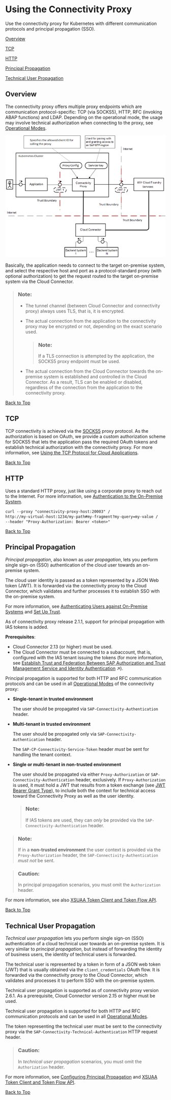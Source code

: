 <!-- loiof3c1ef45db77489c8d039acc9530358f -->

# Using the Connectivity Proxy

Use the connectivity proxy for Kubernetes with different communication protocols and principal propagation \(SSO\).

[Overview](using-the-connectivity-proxy-f3c1ef4.md#loiof3c1ef45db77489c8d039acc9530358f__overview)

[TCP](using-the-connectivity-proxy-f3c1ef4.md#loiof3c1ef45db77489c8d039acc9530358f__tcp)

[HTTP](using-the-connectivity-proxy-f3c1ef4.md#loiof3c1ef45db77489c8d039acc9530358f__http)

[Principal Propagation](using-the-connectivity-proxy-f3c1ef4.md#loiof3c1ef45db77489c8d039acc9530358f__pp)

[Technical User Propagation](using-the-connectivity-proxy-f3c1ef4.md#loiof3c1ef45db77489c8d039acc9530358f__technical)



<a name="loiof3c1ef45db77489c8d039acc9530358f__overview"/>

## Overview

The connectivity proxy offers multiple proxy endpoints which are communication protocol-specific: TCP \(via SOCKS5\), HTTP, RFC \(invoking ABAP functions\) and LDAP. Depending on the operational mode, the usage may involve technical authorization when connecting to the proxy, see [Operational Modes](operational-modes-148bbad.md).

![](images/CS_Kubernetes_-_Using_the_Connectivity_Proxy_20911fe.png)

Basically, the application needs to connect to the target on-premise system, and select the respective host and port as a protocol-standard proxy \(with optional authorization\) to get the request routed to the target on-premise system via the Cloud Connector.

> ### Note:  
> -   The tunnel channel \(between Cloud Connector and connectivity proxy\) always uses TLS, that is, it is encrypted.
> -   The actual connection from the application to the connectivity proxy may be encrypted or not, depending on the exact scenario used.
> 
>     > ### Note:  
>     > If a TLS connection is attempted by the application, the SOCKS5 proxy endpoint must be used.
> 
> -   The actual connection from the Cloud Connector towards the on-premise system is established and controlled in the Cloud Connector. As a result, TLS can be enabled or disabled, regardless of the connection from the application to the connectivity proxy.

[Back to Top](using-the-connectivity-proxy-f3c1ef4.md#loiof3c1ef45db77489c8d039acc9530358f__top)



<a name="loiof3c1ef45db77489c8d039acc9530358f__tcp"/>

## TCP

TCP connectivity is achieved via the [SOCKS5](https://en.wikipedia.org/wiki/SOCKS) proxy protocol. As the authorization is based on OAuth, we provide a custom authorization scheme for SOCKS5 that lets the application pass the required OAuth tokens and establish technical authorization with the connectivity proxy. For more information, see [Using the TCP Protocol for Cloud Applications](using-the-tcp-protocol-for-cloud-applications-cd15837.md).

[Back to Top](using-the-connectivity-proxy-f3c1ef4.md#loiof3c1ef45db77489c8d039acc9530358f__top)



<a name="loiof3c1ef45db77489c8d039acc9530358f__http"/>

## HTTP

Uses a standard HTTP proxy, just like using a corporate proxy to reach out to the Internet. For more information, see [Authentication to the On-Premise System](authentication-to-the-on-premise-system-67b0b94.md).

```
curl --proxy "connectivity-proxy-host:20003" /
http://my-virtual-host:1234/my-path#my-fragment?my-query=my-value /
--header "Proxy-Authorization: Bearer <token>"
```

[Back to Top](using-the-connectivity-proxy-f3c1ef4.md#loiof3c1ef45db77489c8d039acc9530358f__top)



<a name="loiof3c1ef45db77489c8d039acc9530358f__pp"/>

## Principal Propagation

*Principal propagation*, also known as *user propagation*, lets you perform single sign-on \(SSO\) authentication of the cloud user towards an on-premise system.

The cloud user identity is passed as a token represented by a JSON Web token \(JWT\). It is forwarded via the connectivity proxy to the Cloud Connector, which validates and further processes it to establish SSO with the on-premise system.

For more information, see [Authenticating Users against On-Premise Systems](authenticating-users-against-on-premise-systems-b643fbe.md) and [Set Up Trust](set-up-trust-a4ee70f.md).

As of connectivity proxy release 2.1.1, support for principal propagation with IAS tokens is added.

**Prerequisites**:

-   Cloud Connector 2.13 \(or higher\) must be used.
-   The Cloud Connector must be connected to a subaccount, that is, configured with the IAS tenant issuing the tokens \(for more information, see [Establish Trust and Federation Between SAP Authorization and Trust Management Service and Identity Authentication](https://help.sap.com/viewer/65de2977205c403bbc107264b8eccf4b/Cloud/en-US/161f8f0cfac64c4fa2d973bc5f08a894.html "Use your SAP Cloud Identity Services - Identity Authentication tenant as an identity provider or a proxy to your own identity provider hosting your business users. This method avoids the upload and download of SAML meta data by using Open ID Connect (OIDC) to establish trust.") :arrow_upper_right:\).

Principal propagation is supported for both HTTP and RFC communication protocols and can be used in all [Operational Modes](operational-modes-148bbad.md) of the connectivity proxy:

-   **Single-tenant in trusted environment**

    The user should be propagated via `SAP-Connectivity-Authentication` header.


-   **Multi-tenant in trusted environment**

    The user should be propagated only via `SAP-Connectivity-Authentication` header.

    The `SAP-CP-Connectivity-Service-Token` header *must* be sent for handling the tenant context.


-   **Single or multi-tenant in non-trusted environment**

    The user should be propagated via either `Proxy-Authorization` or `SAP-Connectivity-Authentication` header, exclusively. If `Proxy-Authorization` is used, it must hold a JWT that results from a token exchange \(see [JWT Bearer Grant Type](https://docs.cloudfoundry.org/api/uaa/version/74.0.0/#jwt-bearer-token-grant)\), to include both the context for technical access toward the Connectivity Proxy as well as the user identity.

    > ### Note:  
    > If IAS tokens are used, they can *only* be provided via the `SAP-Connectivity-Authentication` header.


> ### Note:  
> If in a **non-trusted environment** the user context is provided via the `Proxy-Authorization` header, the `SAP-Connectivity-Authentication` *must not* be sent.

> ### Caution:  
> In principal propagation scenarios, you must omit the `Authorization` header.

For more information, see also [XSUAA Token Client and Token Flow API](https://github.com/SAP/cloud-security-xsuaa-integration/tree/master/token-client).

[Back to Top](using-the-connectivity-proxy-f3c1ef4.md#loiof3c1ef45db77489c8d039acc9530358f__top)



<a name="loiof3c1ef45db77489c8d039acc9530358f__technical"/>

## Technical User Propagation

*Technical user propagation* lets you perform single sign-on \(SSO\) authentication of a cloud technical user towards an on-premise system. It is very similar to *principal propagation*, but instead of forwarding the identity of business users, the identity of technical users is forwarded.

The technical user is represented by a token in form of a JSON web token \(JWT\) that is usually obtained via the `client_credentials` OAuth flow. It is forwarded via the connectivity proxy to the Cloud Connector, which validates and processes it to perform SSO with the on-premise system.

Technical user propagation is supported as of connectivity proxy version 2.6.1. As a prerequisite, Cloud Connector version 2.15 or higher must be used.

Technical user propagation is supported for both HTTP and RFC communication protocols and can be used in all [Operational Modes](operational-modes-148bbad.md).

The token representing the technical user must be sent to the connectivity proxy via the `SAP-Connectivity-Technical-Authentication` HTTP request header.

> ### Caution:  
> In *technical user propagation* scenarios, you must omit the `Authorization` header.

For more information, see [Configuring Principal Propagation](configuring-principal-propagation-c84d4d0.md) and [XSUAA Token Client and Token Flow API](https://github.com/SAP/cloud-security-xsuaa-integration/tree/master/token-client).

[Back to Top](using-the-connectivity-proxy-f3c1ef4.md#loiof3c1ef45db77489c8d039acc9530358f__top)

